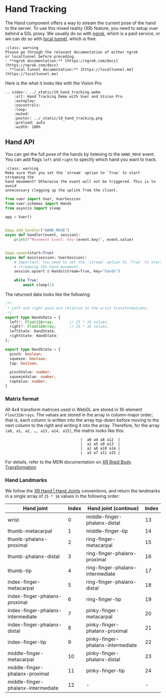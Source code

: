 
# Hand Tracking

The Hand component offers a way to stream the current
pose of the hand to the server. To use this mixed reality (XR)
feature, you need to setup vuer behind a SSL proxy. We usually
do so with [ngrok](https://ngrok.com/), which is a paid service,
or we can do so with [local tunnel](https://localtunnel.me/), 
which is free.

```{admonition} Warning
:class: warning
Please go through the relevant documentation of either ngrok
or localtunnel before preceding.
- **ngrok documentation:** [https://ngrok.com/docs](https://ngrok.com/docs)
- **local tunnel documentation:** [https://localtunnel.me](https://localtunnel.me)
```

Here is the what it looks like with the Vision Pro 

```{eval-rst}
.. video:: ../_static/19_hand_tracking.webm
    :alt: Hand Tracking Demo with Vuer and Vision Pro
    :autoplay:
    :nocontrols:
    :loop:
    :muted:
    :poster: ../_static/19_hand_tracking.png
    :preload: auto
    :width: 100%
```

## Hand API

You can get the full pose of the hands by listening to the `HAND_MOVE` event.
You can add flags `left` and `right` to specify which hand you want to track.


```{admonition} Warning
:class: warning
Make sure that you set the `stream` option to `True` to start streaming the 
hand movement! Otherwise the event will not be triggered. This is to avoid
unnecessary clogging up the uplink from the client.
```

```python
from vuer import Vuer, VuerSession
from vuer.schemas import Hands
from asyncio import sleep

app = Vuer()


@app.add_handler("HAND_MOVE")
async def handler(event, session):
    print(f"Movement Event: key-{event.key}", event.value)


@app.spawn(start=True)
async def main(session: VuerSession):
    # Important: You need to set the `stream` option to `True` to start
    # streaming the hand movement.
    session.upsert @ Hands(stream=True, key="hands")

    while True:
        await sleep(1)
```


The returned data looks like the following:

```typescript
/**
 * Left and right pose are relative to the wrist transformations.
 */
export type HandsData = {
  left?: Float32Array;       // 25 * 16 values.
  right?: Float32Array;      // 25 * 16 values.
  leftState: HandState;
  rightState: HandState;
};

export type HandState = {
  pinch: boolean;
  squeeze: boolean;
  tap: boolean;

  pinchValue: number;
  squeezeValue: number;
  tapValue: number;
}
```

### Matrix format

All 4x4 transform matrices used in WebGL are stored in 16-element `Float32Arrays`.
The values are stored in the array in column-major order; that is, each column is
written into the array top-down before moving to the next column to the right and
writing it into the array. Therefore, for the array `[a0, a1, a2, …, a13, a14, a15]`, 
the matrix looks like this:

```
                                  ⌈  a0 a4 a8 a12  ⌉
                                  |  a1 a5 a9 a13  |
                                  |  a2 a6 a10 a14 |
                                  ⌊  a3 a7 a11 a15 ⌋
```

For details, refer to the MDN documentation on [XR Rigid Body Transformation](https://developer.mozilla.org/en-US/docs/Web/API/XRRigidTransform/matrix)

### Hand Landmarks

We follow the [XR Hand | Hand Joints](https://developer.mozilla.org/en-US/docs/Web/API/XRHand#hand_joints) 
conventions, and return the landmarks in a single array of `25 * 16` values in 
the following order:

| Hand joint                        | Index |  Hand joint (continue)           | Index |
|---------------------------------  |-------| ---------------------------------|-------|
| wrist                             | 0     | middle-finger-phalanx-distal    | 13    | 
| thumb-metacarpal                  | 1     | middle-finger-tip               | 14    | 
| thumb-phalanx-proximal            | 2     | ring-finger-metacarpal          | 15    | 
| thumb-phalanx-distal              | 3     | ring-finger-phalanx-proximal    | 16    | 
| thumb-tip                         | 4     | ring-finger-phalanx-intermediate | 17   | 
| index-finger-metacarpal           | 5     | ring-finger-phalanx-distal      | 18    | 
| index-finger-phalanx-proximal     | 6     | ring-finger-tip                 | 19    | 
| index-finger-phalanx-intermediate | 7     | pinky-finger-metacarpal         | 20    | 
| index-finger-phalanx-distal       | 8     | pinky-finger-phalanx-proximal   | 21    | 
| index-finger-tip                  | 9     | pinky-finger-phalanx-intermediate | 22  | 
| middle-finger-metacarpal          | 10    | pinky-finger-phalanx-distal     | 23    | 
| middle-finger-phalanx-proximal    | 11    | pinky-finger-tip                | 24    | 
| middle-finger-phalanx-intermediate | 12   | -                               | -     | 

